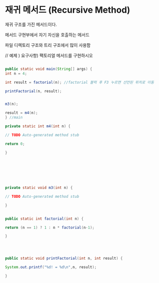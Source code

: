 
# 재귀 메서드 (Recursive Method)

재귀 구조를 가진 메서드이다. 

메서드 구현부에서 자기 자신을 호출하는 메서드

파일 디렉토리 구조와 트리 구조에서 많이 사용함 

// 예제 ) 요구사항) 팩토리얼 메서드를 구현하시오


```java

public static void main(String[] args) {
int n = 4;

int result = factorial(n); //factorial 블럭 후 F3 누르면 선언된 위치로 이동

printFactorial(n, result);


m3(n);

result = m4(n);
} //main 

private static int m4(int n) {

// TODO Auto-generated method stub

return 0;

}

  

  

  

private static void m3(int n) {

// TODO Auto-generated method stub

}

  
public static int factorial(int n) {

return (n == 1) ? 1 : n * factorial(n-1);

}
  

  

public static void printFactorial(int n, int result) {

System.out.printf("%d! = %d\n",n, result);

}
```

